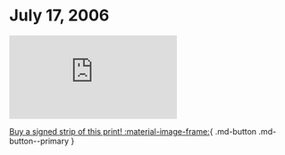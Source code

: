 # July 17, 2006

![](https://www.achewood.com/comic.php?date=07172006)

[Buy a signed strip of this print! :material-image-frame:](https://achewood-holiday-pop-up.myshopify.com/products/strip#07172006){ .md-button .md-button--primary }

